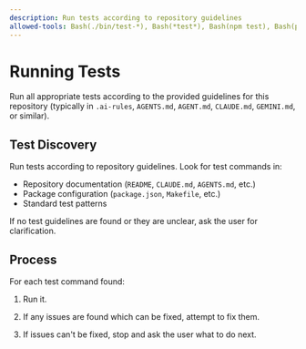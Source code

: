 ```yaml
---
description: Run tests according to repository guidelines
allowed-tools: Bash(./bin/test-*), Bash(*test*), Bash(npm test), Bash(pytest), Bash(make test)
---
```

# Running Tests

Run all appropriate tests according to the provided guidelines for
this repository (typically in `.ai-rules`, `AGENTS.md`, `AGENT.md`,
`CLAUDE.md`, `GEMINI.md`, or similar).

## Test Discovery

Run tests according to repository guidelines. Look for test commands in:

- Repository documentation (`README`, `CLAUDE.md`, `AGENTS.md`, etc.)
- Package configuration (`package.json`, `Makefile`, etc.)
- Standard test patterns

If no test guidelines are found or they are unclear, ask the user for
clarification.

## Process

For each test command found:

1. Run it.

2. If any issues are found which can be fixed, attempt to fix them.

3. If issues can't be fixed, stop and ask the user what to do next.
